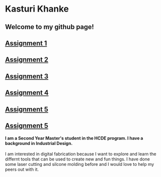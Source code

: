 # Kasturi Khanke
## Welcome to my github page! 


## [Assignment 1](https://github.com/kasturikhanke/kasturikhanke.github.io/tree/main/assignment_1) 
## [Assignment 2](kasturikhanke.github.io/assignment_2/)
## [Assignment 3](kasturikhanke.github.io/assignment_3/)
## [Assignment 4](kasturikhanke.github.io/assignment_4/)
## [Assignment 5](kasturikhanke.github.io/assignment_5/)
## [Assignment 5](kasturikhanke.github.io/assignment_6/)

 

#### I am a Second Year Master's student in the HCDE program. I have a background in Industrial Design. 
I am interested in digital fabrication because I want to explore and learn the differnt tools that can be used to create new and fun things. 
I have done some laser cutting and silcone molding before and I would love to help my peers out with it.  
